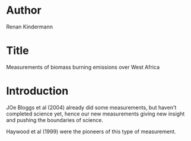 # Author
Renan Kindermann

# Title
Measurements of biomass burning emissions over West Africa

# Introduction
JOe Bloggs et al (2004) already did some measurements, but haven't completed science yet, hence our new measurements giving new insight and pushing the boundaries of science.

Haywood et al (1999) were the pioneers of this type of measurement.

